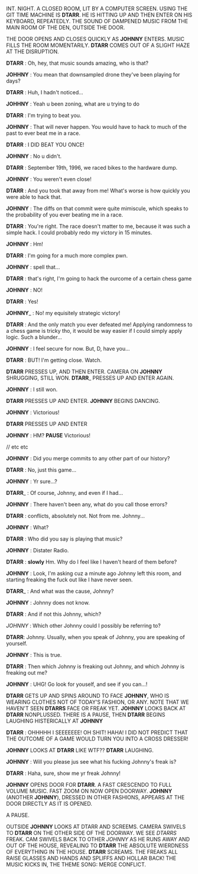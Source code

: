 INT. NIGHT. A CLOSED ROOM, LIT BY A COMPUTER SCREEN.  USING THE GIT TIME MACHINE IS __DTARR__.  HE IS HITTING UP AND THEN ENTER ON HIS KEYBOARD, REPEATEDLY.  THE SOUND OF DAMPENED MUSIC FROM THE MAIN ROOM OF THE DEN, OUTSIDE THE DOOR.  

THE DOOR OPENS AND CLOSES QUICKLY AS __JOHNNY__ ENTERS. MUSIC FILLS THE ROOM MOMENTARILY. __DTARR__ COMES OUT OF A SLIGHT HAZE AT THE DISRUPTION. 

__DTARR__ : Oh, hey, that music sounds amazing, who is that?

__JOHHNY__ : You mean that downsampled drone they've been playing for days?

__DTARR__ : Huh, I hadn't noticed...

__JOHHNY__ : Yeah u been zoning, what are u trying to do

__DTARR__ : I'm trying to beat you.

__JOHNNY__ : That will never happen.  You would have to hack to much of the past to ever beat me in a race.

__DTARR__ : I DID BEAT YOU ONCE!

__JOHNNY__ : No u didn't.

__DTARR__ : September 19th, 1996, we raced bikes to the hardware dump.

__JOHNNY__ : You weren't even close!

__DTARR__ : And you took that away from me! What's worse is how quickly you were able to hack that.

__JOHNNY__ : The diffs on that commit were quite mimiscule, which speaks to the probability of you ever beating me in a race.

__DTARR__ : You're right.  The race doesn't matter to me, because it was such a simple hack.  I could probably redo my victory in 15 minutes.

__JOHNNY__ : Hm!

__DTARR__ : I'm going for a much more complex pwn.

__JOHNNY__ : spell that...

__DTARR__ : that's right, I'm going to hack the ourcome of a certain chess game

__JOHNNY__ : NO!

__DTARR__ : Yes!

__JOHNNY___ : No! my equisitely strategic victory!

__DTARR__ :  And the only match you ever defeated me! Applying randomness to a chess game is tricky tho, it would be way easier if I could simply apply logic.  Such a blunder...

__JOHNNY__ : I feel secure for now.  But, D, have you...

__DTARR__ : BUT!  I'm getting close. Watch.

__DTARR__ PRESSES UP, AND THEN ENTER.  CAMERA ON __JOHNNY__ SHRUGGING, STILL WON.  __DTARR___ PRESSES UP AND ENTER AGAIN.  

__JOHNNY__ : I still won.

__DTARR__ PRESSES UP AND ENTER.  __JOHNNY__ BEGINS DANCING.

__JOHNNY__ : Victorious!

__DTARR__ PRESSES UP AND ENTER

__JOHNNY__ : HM? **PAUSE**  Victorious!

// etc etc

__JOHNNY__ : Did you merge commits to any other part of our history?

__DTARR__ : No, just this game...

__JOHNNY__ : Yr sure...?

__DTARR___ : Of course, Johnny, and even if I had...

__JOHNNY__ : There haven't been any, what do you call those errors?

__DTARR__ : conflicts, absolutely not. Not from me.  Johnny...

__JOHNNY__ : What?

__DTARR__ : Who did you say is playing that music?

__JOHNNY__ : Distater Radio.

__DTARR__ : **slowly** Hm.  Why do I feel like I haven't heard of them before?

__JOHNNY__ : Look, I'm asking cuz a minute ago Johnny left this room, and starting freaking the fuck out like I have never seen.

__DTARR___ : And what was the cause, Johnny?

__JOHNNY__ : Johnny does not know.

__DTARR__ : And if not this Johnny, which?

_JOHNNY_ : Which other Johnny could I possibly be referring to?

__DTARR__:  Johnny.  Usually, when you speak of Johnny, you are speaking of yourself.

__JOHNNY__ : This is true.

__DTARR__ : Then which Johnny is freaking out Johnny, and which Johnny is freaking out me?

__JOHNNY__ : UHG! Go look for youself, and see if you can...!

__DTARR__ GETS UP AND SPINS AROUND TO FACE __JOHNNY__, WHO IS WEARING CLOTHES NOT OF TODAY'S FASHION, OR ANY.  NOTE THAT WE HAVEN'T SEEN __DTARRS__ FACE OR FREAK YET. __JOHNNY__ LOOKS BACK AT __DTARR__ NONPLUSSED. THERE IS A PAUSE, THEN __DTARR__ BEGINS LAUGHING HISTERICALLY AT __JOHNNY__  

__DTARR__ : OHHHHH I SEEEEEEE! OH SHIT! HAHA! I DID NOT PREDICT THAT THE OUTCOME OF A GAME WOULD TURN YOU INTO A CROSS DRESSER!

__JOHNNY__ LOOKS AT __DTARR__ LIKE WTF?? __DTARR__ LAUGHING.

__JOHNNY__ : Will you please jus see what his fucking Johnny's freak is?

__DTARR__ : Haha, sure, show me yr freak Johnny!

__JOHNNY__ OPENS DOOR FOR __DTARR__.  A FAST CRESCENDO TO FULL VOLUME MUSIC.  FAST ZOOM ON NOW OPEN DOORWAY. __JOHNNY__ (ANOTHER __JOHNNY__), DRESSED IN OTHER FASHIONS, APPEARS AT THE DOOR DIRECTLY AS IT IS OPENED.  

A PAUSE.  

OUTSIDE __JOHNNY__ LOOKS AT DTARR AND SCREEMS.  CAMERA SWIVELS TO __DTARR__ ON THE OTHER SIDE OF THE DOORWAY.  WE SEE _DTARRS_ FREAK. CAM SWIVELS BACK TO OTHER _JOHNNY_ AS HE RUNS AWAY AND OUT OF THE HOUSE, REVEALING TO __DTARR__ THE ABSOLUTE WIERDNESS OF EVERYTHING IN THE HOUSE. __DTARR__ SCREAMS.  THE FREAKS ALL RAISE GLASSES AND HANDS AND SPLIFFS AND HOLLAR BACK! THE MUSIC KICKS IN, THE THEME SONG:  MERGE CONFLICT.





